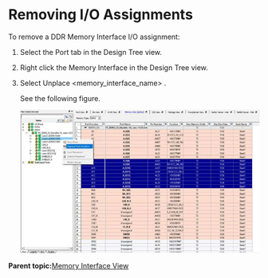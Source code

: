 # Removing I/O Assignments

To remove a DDR Memory Interface I/O assignment:

1.  Select the Port tab in the Design Tree view.

2.  Right click the Memory Interface in the Design Tree view.

3.  Select Unplace &lt;memory\_interface\_name&gt; .

    See the following figure.

    ![](GUID-E78B7A07-90F4-4FFB-8489-5F10F1A4ADA5-low.jpg "Removing Memory Interface I/O Assignment")


**Parent topic:**[Memory Interface View](GUID-04C2F3E6-C9E6-4210-AF6D-16C492A0BAAA.md)

